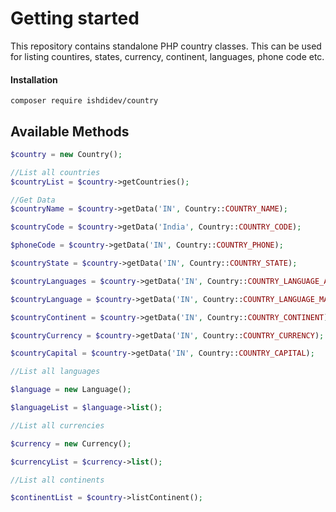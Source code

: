 # Getting started

This repository contains standalone PHP country classes. This can be used for listing countires, states, currency, continent, languages, phone code etc. 

#### Installation

```
composer require ishdidev/country
```

Available Methods
--------------------

```php
$country = new Country();

//List all countries
$countryList = $country->getCountries();

//Get Data
$countryName = $country->getData('IN', Country::COUNTRY_NAME);

$countryCode = $country->getData('India', Country::COUNTRY_CODE);

$phoneCode = $country->getData('IN', Country::COUNTRY_PHONE);

$countryState = $country->getData('IN', Country::COUNTRY_STATE);

$countryLanguages = $country->getData('IN', Country::COUNTRY_LANGUAGE_ALL);

$countryLanguage = $country->getData('IN', Country::COUNTRY_LANGUAGE_MAIN);

$countryContinent = $country->getData('IN', Country::COUNTRY_CONTINENT);

$countryCurrency = $country->getData('IN', Country::COUNTRY_CURRENCY);

$countryCapital = $country->getData('IN', Country::COUNTRY_CAPITAL);

//List all languages

$language = new Language();

$languageList = $language->list();

//List all currencies

$currency = new Currency();

$currencyList = $currency->list();

//List all continents

$continentList = $country->listContinent();

```

